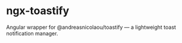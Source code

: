 # ngx-toastify
Angular wrapper for @andreasnicolaou/toastify — a lightweight toast notification manager.
